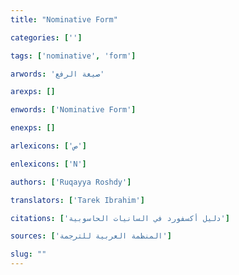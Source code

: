 ```yaml
---
title: "Nominative Form"

categories: ['']

tags: ['nominative', 'form']

arwords: 'صيغة الرفع'

arexps: []

enwords: ['Nominative Form']

enexps: []

arlexicons: ['ص']

enlexicons: ['N']

authors: ['Ruqayya Roshdy']

translators: ['Tarek Ibrahim']

citations: ['دليل أكسفورد في السانيات الحاسوبية']

sources: ['المنظمة العربية للترجمة']

slug: ""
---
```


